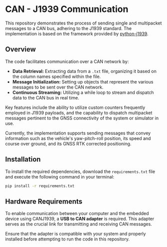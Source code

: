 # CAN - J1939 Communication

This repository demonstrates the process of sending single and multipacket messages to a CAN bus, adhering to the J1939 standard. The implementation is based on the framework provided by [python-j1939](https://github.com/milhead2/python-j1939).

## Overview

The code facilitates communication over a CAN network by:

- **Data Retrieval:** Extracting data from a `.txt` file, organizing it based on the column names specified within the file.
- **Message Initialization:** Setting up objects that represent the various messages to be sent over the CAN network.
- **Continuous Streaming:** Utilizing a while loop to stream and dispatch data to the CAN bus in real time.

Key features include the ability to utilize custom counters frequently employed in J1939 payloads, and the capability to dispatch multipacket messages pertinent to the GNSS connectivity of the system or simulator in use.

Currently, the implementation supports sending messages that convey information such as the vehicle's yaw-pitch-roll position, its speed and course over ground, and its GNSS RTK corrected positioning.

## Installation

To install the required dependencies, download the `requirements.txt` file and execute the following command in your terminal:

```sh
pip install -r requirements.txt
```

## Hardware Requirements

To enable communication between your computer and the embedded device using CANJ1939, a **USB to CAN adapter** is required. This adapter serves as the crucial link for transmitting and receiving CAN messages.

Ensure that the adapter is compatible with your system and properly installed before attempting to run the code in this repository.
